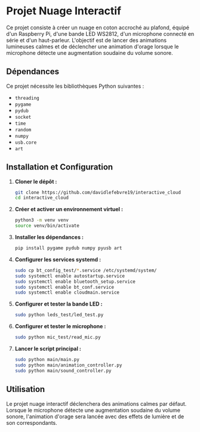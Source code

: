 # Projet Nuage Interactif

Ce projet consiste à créer un nuage en coton accroché au plafond, équipé d'un Raspberry Pi, d'une bande LED WS2812, d'un microphone connecté en série et d'un haut-parleur. L'objectif est de lancer des animations lumineuses calmes et de déclencher une animation d'orage lorsque le microphone détecte une augmentation soudaine du volume sonore.

## Dépendances

Ce projet nécessite les bibliothèques Python suivantes :

- `threading`
- `pygame`
- `pydub`
- `socket`
- `time`
- `random`
- `numpy`
- `usb.core`
- `art`

## Installation et Configuration

1. **Cloner le dépôt :**
    ```sh
    git clone https://github.com/davidlefebvre19/interactive_cloud
    cd interactive_cloud
    ```

2. **Créer et activer un environnement virtuel :**
    ```sh
    python3 -m venv venv
    source venv/bin/activate
    ```

3. **Installer les dépendances :**
    ```sh
    pip install pygame pydub numpy pyusb art
    ```

4. **Configurer les services systemd :**
    ```sh
    sudo cp bt_config_test/*.service /etc/systemd/system/
    sudo systemctl enable autostartup.service
    sudo systemctl enable bluetooth_setup.service
    sudo systemctl enable bt_conf.service
    sudo systemctl enable cloudmain.service
    ```

5. **Configurer et tester la bande LED :**
    ```sh
    sudo python leds_test/led_test.py
    ```

6. **Configurer et tester le microphone :**
    ```sh
    sudo python mic_test/read_mic.py
    ```

7. **Lancer le script principal :**
    ```sh
    sudo python main/main.py
    sudo python main/animation_controller.py
    sudo python main/sound_controller.py
    ```

## Utilisation

Le projet nuage interactif déclenchera des animations calmes par défaut. Lorsque le microphone détecte une augmentation soudaine du volume sonore, l'animation d'orage sera lancée avec des effets de lumière et de son correspondants.
